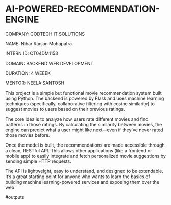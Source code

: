 # AI-POWERED-RECOMMENDATION-ENGINE


COMPANY: CODTECH IT SOLUTIONS

NAME: Nihar Ranjan Mohapatra

INTERN ID: CT04DM1153

DOMAIN: BACKEND WEB DEVELOPMENT

DURATION: 4 WEEEK

MENTOR: NEELA SANTOSH


This project is a simple but functional movie recommendation system built using Python. The backend is powered by Flask and uses machine learning techniques (specifically, collaborative filtering with cosine similarity) to suggest movies to users based on their previous ratings.

The core idea is to analyze how users rate different movies and find patterns in those ratings. By calculating the similarity between movies, the engine can predict what a user might like next—even if they've never rated those movies before.

Once the model is built, the recommendations are made accessible through a clean, RESTful API. This allows other applications (like a frontend or mobile app) to easily integrate and fetch personalized movie suggestions by sending simple HTTP requests.

The API is lightweight, easy to understand, and designed to be extendable. It’s a great starting point for anyone who wants to learn the basics of building machine learning-powered services and exposing them over the web.

#outputs 
